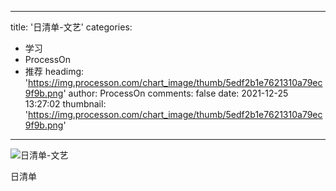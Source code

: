
---
title: '日清单-文艺'
categories: 
 - 学习
 - ProcessOn
 - 推荐
headimg: 'https://img.processon.com/chart_image/thumb/5edf2b1e7621310a79ec9f9b.png'
author: ProcessOn
comments: false
date: 2021-12-25 13:27:02
thumbnail: 'https://img.processon.com/chart_image/thumb/5edf2b1e7621310a79ec9f9b.png'
---

<div>   
<img class="thumb" alt="日清单-文艺" src="https://img.processon.com/chart_image/thumb/5edf2b1e7621310a79ec9f9b.png" referrerpolicy="no-referrer">
<p>日清单</p>  
</div>
            